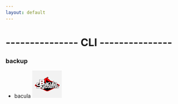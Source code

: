```yaml
---
layout: default
---
```


# --------------- CLI ---------------

### backup

- bacula [![alt text](/gh-images/bacula.png)](https://github.com/sanekmihailow/My_guide_instructions/tree/master-origin/CLI/backup/bacula)

